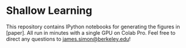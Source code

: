 # Shallow Learning

This repository contains IPython notebooks for generating the figures in [paper]. All run in minutes with a single GPU on Colab Pro. Feel free to direct any questions to james.simon@berkeley.edu!
